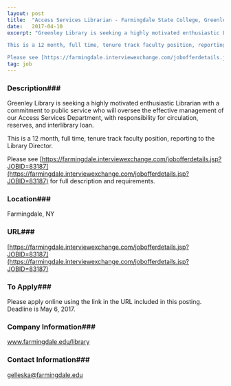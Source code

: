 ```yaml
---
layout: post
title:  "Access Services Librarian - Farmingdale State College, Greenley Library"
date:   2017-04-10
excerpt: "Greenley Library is seeking a highly motivated enthusiastic Librarian with a commitment to public service who will oversee the effective management of our Access Services Department, with responsibility for circulation, reserves, and interlibrary loan. 

This is a 12 month, full time, tenure track faculty position, reporting to the Library Director.

Please see [https://farmingdale.interviewexchange.com/jobofferdetails.jsp?JOBID=83187](https://farmingdale.interviewexchange.com/jobofferdetails.jsp?JOBID=83187) for full description and requirements."
tag: job
---
```


### Description###

Greenley Library is seeking a highly motivated enthusiastic Librarian with a commitment to public service who will oversee the effective management of our Access Services Department, with responsibility for circulation, reserves, and interlibrary loan. 

This is a 12 month, full time, tenure track faculty position, reporting to the Library Director.

Please see [https://farmingdale.interviewexchange.com/jobofferdetails.jsp?JOBID=83187](https://farmingdale.interviewexchange.com/jobofferdetails.jsp?JOBID=83187) for full description and requirements.








### Location###

Farmingdale, NY


### URL###

[https://farmingdale.interviewexchange.com/jobofferdetails.jsp?JOBID=83187](https://farmingdale.interviewexchange.com/jobofferdetails.jsp?JOBID=83187)

### To Apply###

Please apply online using the link in the URL included in this posting.  Deadline is May 6, 2017.


### Company Information###

www.farmingdale.edu/library


### Contact Information###

gelleska@farmingdale.edu

